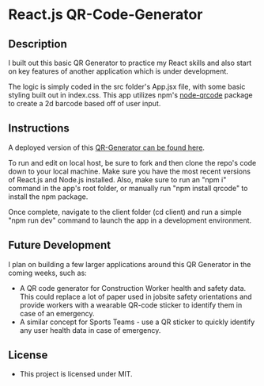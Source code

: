 # React.js QR-Code-Generator

## Description
I built out this basic QR Generator to practice my React skills and also start on key features of another application which is under development. 

The logic is simply coded in the src folder's App.jsx file, with some basic styling built out in index.css.  This app utilizes npm's [node-qrcode](https://www.npmjs.com/package/qrcode) package to create a 2d barcode based off of user input.

## Instructions
A deployed version of this [QR-Generator can be found here](https://samlarson94.github.io/QR-Code-Generator/).

To run and edit on local host, be sure to fork and then clone the repo's code down to your local machine.  Make sure you have the most recent versions of React.js and Node.js installed.  Also, make sure to run an "npm i" command in the app's root folder, or manually run "npm install qrcode" to install the npm package.

Once complete, navigate to the client folder (cd client) and run a simple "npm run dev" command to launch the app in a development environment.

## Future Development
I plan on building a few larger applications around this QR Generator in the coming weeks, such as:
- A QR code generator for Construction Worker health and safety data. This could replace a lot of paper used in jobsite safety orientations and provide workers with a wearable QR-code sticker to identify them in case of an emergency.
- A similar concept for Sports Teams - use a QR sticker to quickly identify any user health data in case of emergency.

## License
- This project is licensed under MIT.